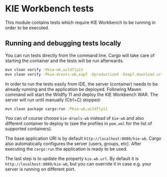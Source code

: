 # KIE Workbench tests

This module contains tests which require KIE Workbench to be running in order to be executed.

## Running and debugging tests locally

You can run tests directly from the command line.
Cargo will take care of starting the container and the tests will be run afterwards.

```bash
mvn clean verify -Pkie-wb,wildfly11
mvn clean verify -Pkie-drools-wb,eap7 -Dproductized -Deap7.download.url=url-where-to-get-the-eap-zip
```

In order to run the tests easily from IDE, the server (container) needs to be already running and the application be deployed.
Following Maven command will start the Wildfly 11 and deploy the KIE Workbench WAR.
The server will run until manually (Ctrl+C) stopped:

```bash
mvn clean package cargo:run -Pkie-wb,wildfly11
```

You can of course choose `kie-drools-wb` instead of `kie-wb` and also different container to deploy
to (see the profiles in `pom.xml` for the list of supported containers).

The base application URI is by default `http://localhost:8080/kie-wb`.
Cargo also automatically configures the server (users, groups, etc).
After executing the `cargo:run` the application is ready to be used.

The last step is to update the property `kie.wb.url`.
By default it is `http://localhost:8080/kie-wb`, but you can override it in case e.g. your server is running on different port.

